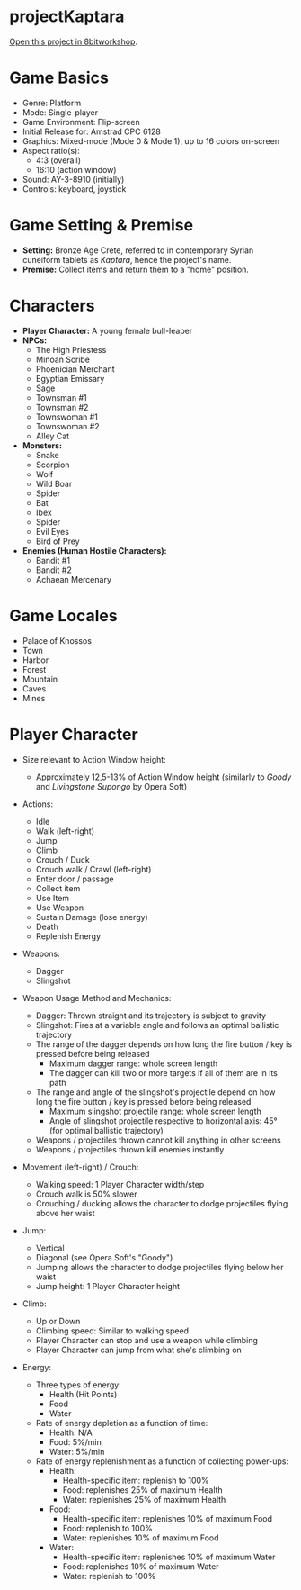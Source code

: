 projectKaptara
====
[Open this project in 8bitworkshop](http://8bitworkshop.com/redir.html?platform=cpc.6128&githubURL=https%3A%2F%2Fgithub.com%2Fvaspervnp%2FprojectKaptara&file=main.asm).

Game Basics
====
- Genre: Platform
- Mode: Single-player
- Game Environment: Flip-screen
- Initial Release for: Amstrad CPC 6128
- Graphics: Mixed-mode (Mode 0 & Mode 1), up to 16 colors on-screen
- Aspect ratio(s):
  - 4:3 (overall)
  - 16:10 (action window)
- Sound: AY-3-8910 (initially)
- Controls: keyboard, joystick

Game Setting & Premise
====
- __Setting:__ Bronze Age Crete, referred to in contemporary Syrian cuneiform tablets as *Kaptara*, hence the project's name.
- __Premise:__ Collect items and return them to a "home" position.

Characters
====
- __Player Character:__ A young female bull-leaper
- __NPCs:__
  - The High Priestess
  - Minoan Scribe
  - Phoenician Merchant
  - Egyptian Emissary
  - Sage
  - Townsman #1
  - Townsman #2
  - Townswoman #1
  - Townswoman #2
  - Alley Cat
- __Monsters:__
  - Snake
  - Scorpion
  - Wolf
  - Wild Boar
  - Spider
  - Bat
  - Ibex
  - Spider
  - Evil Eyes
  - Bird of Prey
- __Enemies (Human Hostile Characters):__
  - Bandit #1
  - Bandit #2
  - Achaean Mercenary

Game Locales
====
- Palace of Knossos
- Town
- Harbor
- Forest
- Mountain
- Caves
- Mines

Player Character
====
- Size relevant to Action Window height:
  - Approximately 12,5-13% of Action Window height (similarly to _Goody_ and _Livingstone Supongo_ by Opera Soft)

- Actions:
  - Idle
  - Walk (left-right)
  - Jump
  - Climb
  - Crouch / Duck
  - Crouch walk / Crawl (left-right)
  - Enter door / passage
  - Collect item
  - Use Item
  - Use Weapon
  - Sustain Damage (lose energy)
  - Death
  - Replenish Energy

- Weapons:
  - Dagger
  - Slingshot

- Weapon Usage Method and Mechanics:
  - Dagger: Thrown straight and its trajectory is subject to gravity
  - Slingshot: Fires at a variable angle and follows an optimal ballistic trajectory
  - The range of the dagger depends on how long the fire button / key is pressed before being released
    - Maximum dagger range: whole screen length
    - The dagger can kill two or more targets if all of them are in its path
  - The range and angle of the slingshot's projectile depend on how long the fire button / key is pressed before being released
    - Maximum slingshot projectile range: whole screen length
    - Angle of slingshot projectile respective to horizontal axis: 45° (for optimal ballistic trajectory)
  - Weapons / projectiles thrown cannot kill anything in other screens
  - Weapons / projectiles thrown kill enemies instantly

- Movement (left-right) / Crouch:
  - Walking speed: 1 Player Character width/step
  - Crouch walk is 50% slower
  - Crouching / ducking allows the character to dodge projectiles flying above her waist

- Jump: 
  - Vertical
  - Diagonal (see Opera Soft's "Goody")
  - Jumping allows the character to dodge projectiles flying below her waist
  - Jump height: 1 Player Character height 

- Climb:
  - Up or Down
  - Climbing speed: Similar to walking speed
  - Player Character can stop and use a weapon while climbing
  - Player Character can jump from what she's climbing on

- Energy:
  - Three types of energy:
    - Health (Hit Points)
    - Food
    - Water
  - Rate of energy depletion as a function of time:
    - Health: N/A
    - Food: 5%/min
    - Water: 5%/min
  - Rate of energy replenishment as a function of collecting power-ups:
    - Health:
      - Health-specific item: replenish to 100%
      - Food: replenishes 25% of maximum Health
      - Water: replenishes 25% of maximum Health
    - Food:
      - Health-specific item: replenishes 10% of maximum Food
      - Food: replenish to 100%
      - Water: replenishes 10% of maximum Food
    - Water: 
      - Health-specific item: replenishes 10% of maximum Water
      - Food: replenishes 10% of maximum Water
      - Water: replenish to 100%

